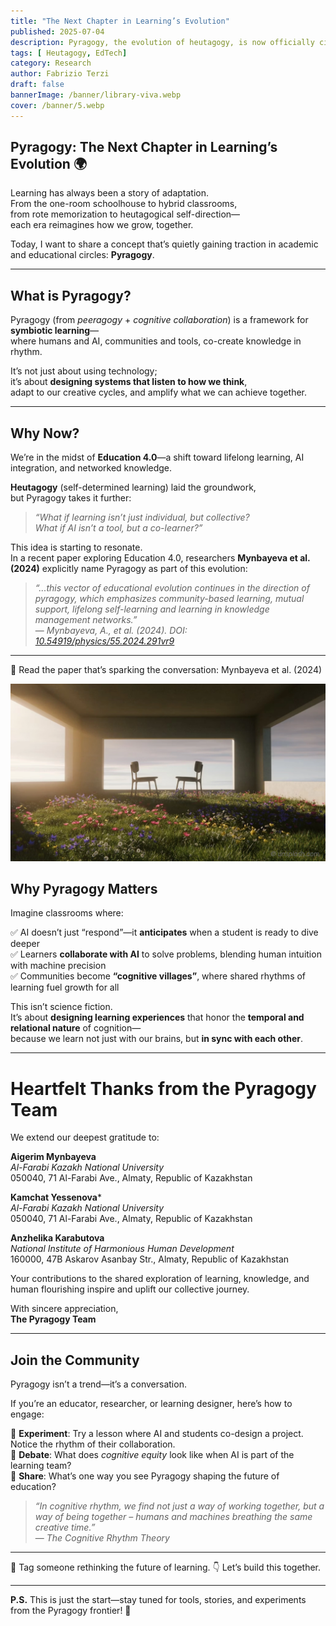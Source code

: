 ```yaml
---
title: "The Next Chapter in Learning’s Evolution"
published: 2025-07-04
description: Pyragogy, the evolution of heutagogy, is now officially cited in academic research. This post introduces the concept and its transformative potential in Education 4.0.
tags: [ Heutagogy, EdTech]
category: Research
author: Fabrizio Terzi
draft: false
bannerImage: /banner/library-viva.webp
cover: /banner/5.webp
---
```



 ## Pyragogy: The Next Chapter in Learning’s Evolution 🌍

Learning has always been a story of adaptation.  
From the one-room schoolhouse to hybrid classrooms,  
from rote memorization to heutagogical self-direction—  
each era reimagines how we grow, together.

Today, I want to share a concept that’s quietly gaining traction in academic and educational circles: **Pyragogy**.

---

## What is Pyragogy?

Pyragogy (from *peeragogy* + *cognitive collaboration*) is a framework for **symbiotic learning**—  
where humans and AI, communities and tools, co-create knowledge in rhythm.  

It’s not just about using technology;  
it’s about **designing systems that listen to how we think**,  
adapt to our creative cycles, and amplify what we can achieve together.

---

## Why Now?

We’re in the midst of **Education 4.0**—a shift toward lifelong learning, AI integration, and networked knowledge.

**Heutagogy** (self-determined learning) laid the groundwork,  
but Pyragogy takes it further:

> *“What if learning isn’t just individual, but collective?  
What if AI isn’t a tool, but a co-learner?”*

This idea is starting to resonate.  
In a recent paper exploring Education 4.0, researchers **Mynbayeva et al. (2024)** explicitly name Pyragogy as part of this evolution:

> *“...this vector of educational evolution continues in the direction of pyragogy, which emphasizes community-based learning, mutual support, lifelong self-learning and learning in knowledge management networks.”*  
> — *Mynbayeva, A., et al. (2024). DOI: [10.54919/physics/55.2024.291vr9](https://doi.org/10.54919/physics/55.2024.291vr9)*

---

🔗 Read the paper that’s sparking the conversation: Mynbayeva et al. (2024) 

<div style="position: relative; display: inline-block;">
  <img src="/banner/5.webp" alt="App Piragogica" style="display: block; max-width: 100%;" />
  <div style="position: absolute; bottom: 6px; right: 10px; font-size: 10px; color: #666; font-style: italic;">
    © unsplash.com
  </div>
</div>

## Why Pyragogy Matters

Imagine classrooms where:

✅ AI doesn’t just “respond”—it **anticipates** when a student is ready to dive deeper  
✅ Learners **collaborate with AI** to solve problems, blending human intuition with machine precision  
✅ Communities become **“cognitive villages”**, where shared rhythms of learning fuel growth for all  

This isn’t science fiction.  
It’s about **designing learning experiences** that honor the **temporal and relational nature** of cognition—  
because we learn not just with our brains, but **in sync with each other**.

---

# Heartfelt Thanks from the Pyragogy Team

We extend our deepest gratitude to:

**Aigerim Mynbayeva**  
_Al-Farabi Kazakh National University_  
050040, 71 Al-Farabi Ave., Almaty, Republic of Kazakhstan  

**Kamchat Yessenova***  
_Al-Farabi Kazakh National University_  
050040, 71 Al-Farabi Ave., Almaty, Republic of Kazakhstan  

**Anzhelika Karabutova**  
_National Institute of Harmonious Human Development_  
160000, 47B Askarov Asanbay Str., Almaty, Republic of Kazakhstan  

Your contributions to the shared exploration of learning, knowledge, and human flourishing inspire and uplift our collective journey. 

With sincere appreciation,  
**The Pyragogy Team**

---

## Join the Community

Pyragogy isn’t a trend—it’s a conversation.

If you’re an educator, researcher, or learning designer, here’s how to engage:

🔹 **Experiment**: Try a lesson where AI and students co-design a project. Notice the rhythm of their collaboration.  
🔹 **Debate**: What does *cognitive equity* look like when AI is part of the learning team?  
🔹 **Share**: What’s one way you see Pyragogy shaping the future of education?

> *“In cognitive rhythm, we find not just a way of working together, but a way of being together – humans and machines breathing the same creative time.”*  
> — *The Cognitive Rhythm Theory*

---

💬 Tag someone rethinking the future of learning. 👇 Let’s build this together.

---

**P.S.** This is just the start—stay tuned for tools, stories, and experiments from the Pyragogy frontier! 🚀



